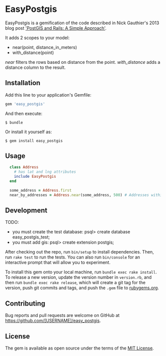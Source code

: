 # EasyPostgis

EasyPostgis is a gemification of the code described in Nick Gauthier's 2013 blog post 
['PostGIS and Rails: A Simple Approach'][1]. 

[1]: http://ngauthier.com/2013/08/postgis-and-rails-a-simple-approach.html

It adds 2 scopes to your model: 

* near(point, distance_in_meters)
* with_distance(point)

*near* filters the rows based on distance from the point.
*with_distance* adds a distance column to the result.

## Installation

Add this line to your application's Gemfile:

```ruby
gem 'easy_postgis'
```

And then execute:

    $ bundle

Or install it yourself as:

    $ gem install easy_postgis

## Usage

```ruby
  class Address
    # has lat and lng attributes 
    include EasyPostgis
  end
  
  some_address = Address.first
  near_by_addresses = Address.near(some_address, 500) # Addresses within 500 meters
```

## Development

TODO:
  
  * you must create the test database: psql> create database easy_postgis_test;
  * you must add gis: psql> create extension postgis;
  
After checking out the repo, run `bin/setup` to install dependencies. Then, run `rake test` to run the tests. You can also run `bin/console` for an interactive prompt that will allow you to experiment.

To install this gem onto your local machine, run `bundle exec rake install`. To release a new version, update the version number in `version.rb`, and then run `bundle exec rake release`, which will create a git tag for the version, push git commits and tags, and push the `.gem` file to [rubygems.org](https://rubygems.org).

## Contributing

Bug reports and pull requests are welcome on GitHub at https://github.com/[USERNAME]/easy_postgis. 

## License

The gem is available as open source under the terms of the [MIT License](http://opensource.org/licenses/MIT).

